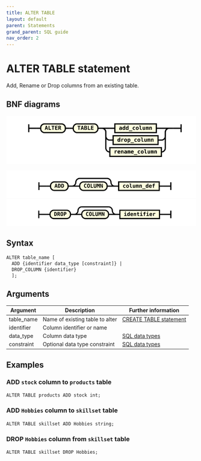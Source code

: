 ```yaml
---
title: ALTER TABLE
layout: default
parent: Statements
grand_parent: SQL guide
nav_order: 2
---
```


# ALTER TABLE statement

Add, Rename or Drop columns from an existing table.

## BNF diagrams

<!---NOTE: alter_table_stmt.svg IS WRONG:
* It omits table_name
* RENAME is not yet implemented so needs to be removed (see below)
The statement in the Syntax is correct and I've tested it-->
![expr](/assets/images/sql-guide/alter_table_stmt.svg)

<!--RENAME generates an error:
"query error: internal error (/builds/molecula/featurebase/sql3/planner/opaltertable.go:112) column rename is unimplemented"
Once it's implemented:
1. add RENAME back into the BNF diagram
2. add the following SQL to the Syntax (between ADD and DROP) once it's implemented:

RENAME COLUMN {column_name to column_name } |

3. Create an equivalent BNF diagram
-->

![expr](/assets/images/sql-guide/add_column.svg)
![expr](/assets/images/sql-guide/drop_column.svg)

## Syntax

```
ALTER table_name [
  ADD {identifier data_type [constraint]} |
  DROP_COLUMN {identifier}
  ];
```

## Arguments

| Argument | Description | Further information |
|---|---|---|
| table_name | Name of existing table to alter | [CREATE TABLE statement](/docs/sql-guide/statements/statement-table-create) |
| identifier | Column identifier or name |
| data_type | Column data type | [SQL data types](/docs/sql-guide/data-types/data-types-home) |
| constraint | Optional data type constraint | [SQL data types](/docs/sql-guide/data-types/data-types-home) |

## Examples

### ADD `stock` column to `products` table

```
ALTER TABLE products ADD stock int;
```

### ADD `Hobbies` column to `skillset` table
```
ALTER TABLE skillset ADD Hobbies string;
```

### DROP `Hobbies` column from `skillset` table

```
ALTER TABLE skillset DROP Hobbies;
```
